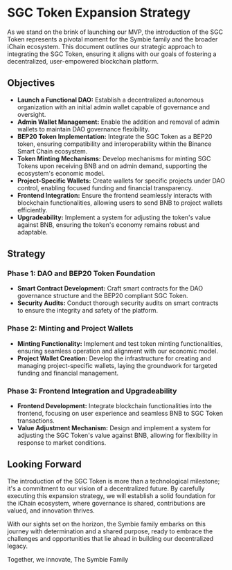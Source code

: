 # SGC Token Expansion Strategy

As we stand on the brink of launching our MVP, the introduction of the SGC Token represents a pivotal moment for the Symbie family and the broader iChain ecosystem. This document outlines our strategic approach to integrating the SGC Token, ensuring it aligns with our goals of fostering a decentralized, user-empowered blockchain platform.

## Objectives

- **Launch a Functional DAO:** Establish a decentralized autonomous organization with an initial admin wallet capable of governance and oversight.
- **Admin Wallet Management:** Enable the addition and removal of admin wallets to maintain DAO governance flexibility.
- **BEP20 Token Implementation:** Integrate the SGC Token as a BEP20 token, ensuring compatibility and interoperability within the Binance Smart Chain ecosystem.
- **Token Minting Mechanisms:** Develop mechanisms for minting SGC Tokens upon receiving BNB and on admin demand, supporting the ecosystem's economic model.
- **Project-Specific Wallets:** Create wallets for specific projects under DAO control, enabling focused funding and financial transparency.
- **Frontend Integration:** Ensure the frontend seamlessly interacts with blockchain functionalities, allowing users to send BNB to project wallets efficiently.
- **Upgradeability:** Implement a system for adjusting the token's value against BNB, ensuring the token's economy remains robust and adaptable.

## Strategy

### Phase 1: DAO and BEP20 Token Foundation

- **Smart Contract Development:** Craft smart contracts for the DAO governance structure and the BEP20 compliant SGC Token.
- **Security Audits:** Conduct thorough security audits on smart contracts to ensure the integrity and safety of the platform.

### Phase 2: Minting and Project Wallets

- **Minting Functionality:** Implement and test token minting functionalities, ensuring seamless operation and alignment with our economic model.
- **Project Wallet Creation:** Develop the infrastructure for creating and managing project-specific wallets, laying the groundwork for targeted funding and financial management.

### Phase 3: Frontend Integration and Upgradeability

- **Frontend Development:** Integrate blockchain functionalities into the frontend, focusing on user experience and seamless BNB to SGC Token transactions.
- **Value Adjustment Mechanism:** Design and implement a system for adjusting the SGC Token's value against BNB, allowing for flexibility in response to market conditions.

## Looking Forward

The introduction of the SGC Token is more than a technological milestone; it's a commitment to our vision of a decentralized future. By carefully executing this expansion strategy, we will establish a solid foundation for the iChain ecosystem, where governance is shared, contributions are valued, and innovation thrives.

With our sights set on the horizon, the Symbie family embarks on this journey with determination and a shared purpose, ready to embrace the challenges and opportunities that lie ahead in building our decentralized legacy.

Together, we innovate,
The Symbie Family
